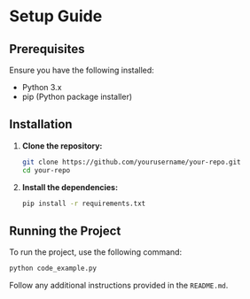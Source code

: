 # Setup Guide

## Prerequisites

Ensure you have the following installed:

- Python 3.x
- pip (Python package installer)

## Installation

1. **Clone the repository:**

   ```bash
   git clone https://github.com/yourusername/your-repo.git
   cd your-repo
   ```

2. **Install the dependencies:**

   ```bash
   pip install -r requirements.txt
   ```

## Running the Project

To run the project, use the following command:

```bash
python code_example.py
```

Follow any additional instructions provided in the `README.md`.



